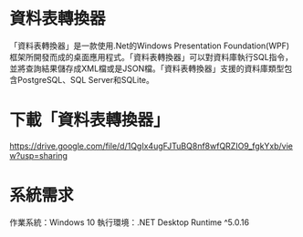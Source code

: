# 資料表轉換器

「資料表轉換器」是一款使用.Net的Windows Presentation Foundation(WPF)框架所開發而成的桌面應用程式。「資料表轉換器」可以對資料庫執行SQL指令，並將查詢結果儲存成XML檔或是JSON檔。「資料表轉換器」支援的資料庫類型包含PostgreSQL、SQL Server和SQLite。

# 下載「資料表轉換器」
https://drive.google.com/file/d/1QgIx4ugFJTuBQ8nf8wfQRZIO9_fgkYxb/view?usp=sharing

# 系統需求
作業系統：Windows 10
執行環境：.NET Desktop Runtime ^5.0.16
